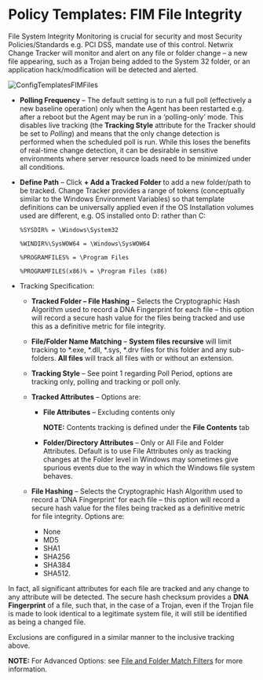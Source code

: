 # Policy Templates: FIM File Integrity

File System Integrity Monitoring is crucial for security and most Security Policies/Standards e.g.
PCI DSS, mandate use of this control. Netwrix Change Tracker will monitor and alert on any file or
folder change – a new file appearing, such as a Trojan being added to the System 32 folder, or an
application hack/modification will be detected and alerted.

![ConfigTemplatesFIMFiles](/img/versioned_docs/changetracker_8.0/changetracker/admin/settings/policytemplates/configtemplatesfimfiles.webp)

- **Polling Frequency** – The default setting is to run a full poll (effectively a new baseline
  operation) only when the Agent has been restarted e.g. after a reboot but the Agent may be run in
  a ‘polling-only’ mode. This disables live tracking (the **Tracking Style** attribute for the
  Tracker should be set to _Polling_) and means that the only change detection is performed when the
  scheduled poll is run. While this loses the benefits of real-time change detection, it can be
  desirable in sensitive environments where server resource loads need to be minimized under all
  conditions.
- **Define Path** – Click **+ Add a Tracked Folder** to add a new folder/path to be tracked. Change
  Tracker provides a range of tokens (conceptually similar to the Windows Environment Variables) so
  that template definitions can be universally applied even if the OS Installation volumes used are
  different, e.g. OS installed onto D: rather than C:

  `%SYSDIR% = \Windows\System32`

  `%WINDIR%\SysWOW64 = \Windows\SysWOW64`

  `%PROGRAMFILES% = \Program Files`

  `%PROGRAMFILES(x86)% = \Program Files (x86)`

- Tracking Specification:

  - **Tracked Folder – File Hashing** – Selects the Cryptographic Hash Algorithm used to record a
    DNA Fingerprint for each file – this option will record a secure hash value for the files
    being tracked and use this as a definitive metric for file integrity.
  - **File/Folder Name Matching** – **System files recursive** will limit tracking to \*.exe,
    \*.dll, \*.sys, \*.drv files for this folder and any sub-folders. **All files** will track all
    files with or without an extension.
  - **Tracking Style** – See point 1 regarding Poll Period, options are tracking only, polling and
    tracking or poll only.
  - **Tracked Attributes** – Options are:

    - **File Attributes** – Excluding contents only

      **NOTE:** Contents tracking is defined under the **File Contents** tab

    - **Folder/Directory Attributes** – Only or All File and Folder Attributes. Default is to
      use File Attributes only as tracking changes at the Folder level in Windows may sometimes
      give spurious events due to the way in which the Windows file system behaves.

  - **File Hashing** – Selects the Cryptographic Hash Algorithm used to record a ‘DNA Fingerprint’
    for each file – this option will record a secure hash value for the files being tracked as a
    definitive metric for file integrity. Options are:

    - None
    - MD5
    - SHA1
    - SHA256
    - SHA384
    - SHA512.

In fact, all significant attributes for each file are tracked and any change to any attribute will
be detected. The secure hash checksum provides a **DNA Fingerprint** of a file, such that, in the
case of a Trojan, even if the Trojan file is made to look identical to a legitimate system file, it
will still be identified as being a changed file.

Exclusions are configured in a similar manner to the inclusive tracking above.

**NOTE:** For Advanced Options: see
[File and Folder Match Filters](/docs/changetracker/8.0/changetracker/admin/matchrules/filefolderrules.md)
for more information.
